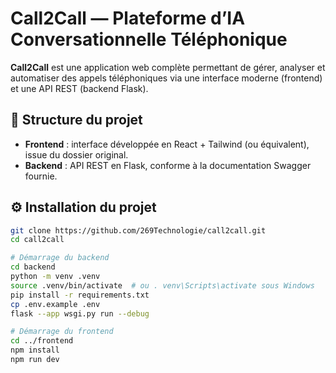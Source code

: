 # Call2Call — Plateforme d’IA Conversationnelle Téléphonique

**Call2Call** est une application web complète permettant de gérer, analyser et automatiser des appels téléphoniques via une interface moderne (frontend) et une API REST (backend Flask).


## 🧭 Structure du projet


- **Frontend** : interface développée en React + Tailwind (ou équivalent), issue du dossier original.
- **Backend** : API REST en Flask, conforme à la documentation Swagger fournie.


## ⚙️ Installation du projet

```bash
git clone https://github.com/269Technologie/call2call.git
cd call2call

# Démarrage du backend
cd backend
python -m venv .venv
source .venv/bin/activate  # ou . venv\Scripts\activate sous Windows
pip install -r requirements.txt
cp .env.example .env
flask --app wsgi.py run --debug

# Démarrage du frontend
cd ../frontend
npm install
npm run dev
